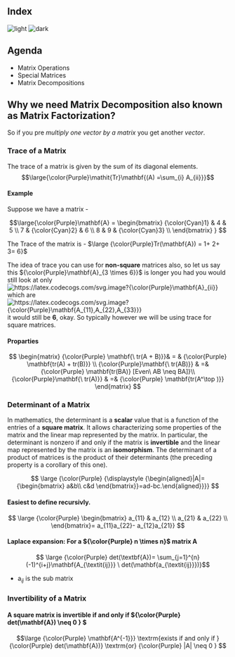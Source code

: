 ## Index
![light](https://user-images.githubusercontent.com/12748752/132402912-1a2a215e-de2f-4536-b28e-e75197136af9.png)
![dark](https://user-images.githubusercontent.com/12748752/132402918-976c6cc7-cc94-4267-9513-b3937504eb63.png)


## Agenda
* Matrix Operations
* Special Matrices
* Matrix Decompositions

## Why we need Matrix Decomposition also known as Matrix Factorization?
So if you pre _multiply one vector by a matrix_ you get another _vector_.


### Trace of a Matrix
The trace of a matrix is given by the sum of its diagonal elements.
$$\large{\color{Purple}\mathit{Tr}\mathbf{(A) =\sum_{i} A_{ii}}}$$
#### Example
Suppose we have a matrix -

$$\large{\color{Purple}\mathbf{A} = \begin{bmatrix}
{\color{Cyan}1} & 4 & 5 \\
7 & {\color{Cyan}2} & 6 \\ 
8 & 9 & {\color{Cyan}3} \\
\end{bmatrix} 
} 
$$

The Trace of the matrix is - $\large {\color{Purple}Tr(\mathbf{A}) = 1+ 2+ 3= 6}$

The idea of trace you can use for **non-square** matrices also, so let us say this ${\color{Purple}\mathbf{A}_{3 \times 6}}$ is longer you had  you would still look at only <img src="https://latex.codecogs.com/svg.image?{\color{Purple}\mathbf{A}_{ii}}" title="https://latex.codecogs.com/svg.image?{\color{Purple}\mathbf{A}_{ii}}" align="center"/> which are <img src="https://latex.codecogs.com/svg.image?{\color{Purple}\mathbf{A_{11},A_{22},A_{33}}}" title="https://latex.codecogs.com/svg.image?{\color{Purple}\mathbf{A_{11},A_{22},A_{33}}}" align="center"/> it would still be **6**, okay. So typically however we will be using trace for square matrices.

#### Proparties
$$
\begin{matrix}
 {\color{Purple} \mathbf{\ tr(A + B)}}& = & {\color{Purple} \mathbf{tr(A) + tr(B)}} \\
 {\color{Purple}\mathbf{\ tr(AB)}} & =& {\color{Purple} \mathbf{tr(BA)} [Even\ AB \neq BA]}\\ 
 {\color{Purple}\mathbf{\ tr(A)}} & =& {\color{Purple} \mathbf{tr(A^\top )}}
\end{matrix}
$$


### Determinant of a Matrix
In mathematics, the determinant is a **scalar** value that is a function of the entries of a **square matrix**. It allows characterizing some properties of the matrix and the linear map represented by the matrix. In particular, the determinant is nonzero if and only if the matrix is **invertible** and the linear map represented by the matrix is an **isomorphism**. The determinant of a product of matrices is the product of their determinants (the preceding property is a corollary of this one).

$$ \large
{\color{Purple}
{\displaystyle 
{\begin{aligned}|A|=
{\begin{bmatrix}
a&b\\
c&d
\end{bmatrix}}=ad-bc.\end{aligned}}}}
$$

#### Easiest to define recursivly.

$$
\large {\color{Purple} \begin{bmatrix}
a_{11} & a_{12} \\
a_{21} & a_{22} \\
\end{bmatrix}= a_{11}a_{22}- a_{12}a_{21}}
$$

#### Laplace expansion: For a ${\color{Purple} n \times n}$ matrix **A**

$$ \large {\color{Purple} det(\textbf{A})= \sum_{j=1}^{n} (-1)^{i+j}\mathbf{A_{\textit{ij}}} \ det(\mathbf{a_{\textit{ij}}})}$$

* a<sub><i>ij</i></sub> is the sub matrix 

### Invertibility of a Matrix
#### A square matrix is invertible if and only if  ${\color{Purple} det(\mathbf{A}) \neq 0 } $


$$\large {\color{Purple} \mathbf{A^{-1}}} \textrm{exists if and only if } {\color{Purple} det(\mathbf{A})} \textrm{or} {\color{Purple} |A| \neq 0 } $$


